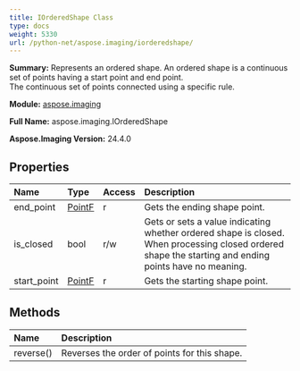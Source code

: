 ```yaml
---
title: IOrderedShape Class
type: docs
weight: 5330
url: /python-net/aspose.imaging/iorderedshape/
---
```


**Summary:** Represents an ordered shape. An ordered shape is a continuous set of points having a start point and end point.<br/>            The continuous set of points connected using a specific rule.

**Module:** [aspose.imaging](/imaging/python-net/aspose.imaging/)

**Full Name:** aspose.imaging.IOrderedShape

**Aspose.Imaging Version:** 24.4.0

## **Properties**
| **Name** | **Type** | **Access** | **Description** |
| :- | :- | :- | :- |
| end_point | [PointF](/imaging/python-net/aspose.imaging/pointf) | r | Gets the ending shape point. |
| is_closed | bool | r/w | Gets or sets a value indicating whether ordered shape is closed. When processing closed ordered shape the starting and ending points have no meaning. |
| start_point | [PointF](/imaging/python-net/aspose.imaging/pointf) | r | Gets the starting shape point. |
## **Methods**
| **Name** | **Description** |
| :- | :- |
| reverse() | Reverses the order of points for this shape. |


